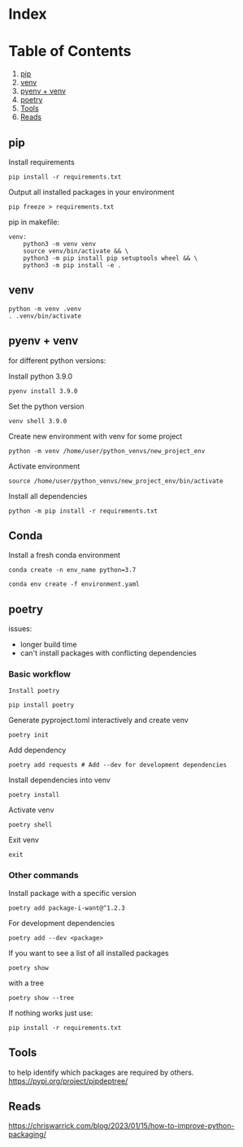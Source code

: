# Index

# Table of Contents

1. [pip](#pip)
2. [venv](#venv)
3. [pyenv + venv](#pyenv+venv)
4. [poetry](#poetry)
5. [Tools](#tools)
6. [Reads](#reads)


## pip

Install requirements
```
pip install -r requirements.txt
```

 Output all installed packages in your environment
```
pip freeze > requirements.txt
```

pip in makefile:
```
venv:
    python3 -m venv venv
    source venv/bin/activate && \
    python3 -m pip install pip setuptools wheel && \
    python3 -m pip install -e .
```

## venv
```
python -m venv .venv
. .venv/bin/activate
```
## pyenv + venv

for different python versions:

Install python 3.9.0
```
pyenv install 3.9.0
```

Set the python version
```
venv shell 3.9.0
```

Create new environment with venv for some project
```
python -m venv /home/user/python_venvs/new_project_env
```

Activate environment
```
source /home/user/python_venvs/new_project_env/bin/activate
```
Install all dependencies
```
python -m pip install -r requirements.txt
```
## Conda

Install a fresh conda environment
```
conda create -n env_name python=3.7
```

```
conda env create -f environment.yaml
```
## poetry

issues: 
*  longer build time
*  can't install packages with conflicting dependencies

### Basic workflow
```
Install poetry

pip install poetry
```

Generate pyproject.toml interactively and create venv
```
poetry init 
```
Add dependency
```
poetry add requests # Add --dev for development dependencies
```
Install dependencies into venv
```
poetry install
```
Activate venv
```
poetry shell
```
Exit venv

```
exit
```
### Other commands

Install package with a specific version
```
poetry add package-i-want@^1.2.3
```
For development dependencies
```
poetry add --dev <package>
```

If you want to see a list of all installed packages
```
poetry show
```
with a tree
```
poetry show --tree
```
If nothing works just use:
```
pip install -r requirements.txt
```
## Tools
to help identify which packages are required by others. https://pypi.org/project/pipdeptree/

## Reads
https://chriswarrick.com/blog/2023/01/15/how-to-improve-python-packaging/
